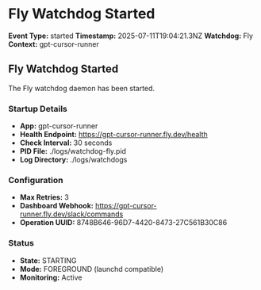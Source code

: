 # Fly Watchdog Started

**Event Type:** started
**Timestamp:** 2025-07-11T19:04:21.3NZ
**Watchdog:** Fly
**Context:** gpt-cursor-runner


## Fly Watchdog Started

The Fly watchdog daemon has been started.

### Startup Details
- **App:** gpt-cursor-runner
- **Health Endpoint:** https://gpt-cursor-runner.fly.dev/health
- **Check Interval:** 30 seconds
- **PID File:** ./logs/watchdog-fly.pid
- **Log Directory:** ./logs/watchdogs

### Configuration
- **Max Retries:** 3
- **Dashboard Webhook:** https://gpt-cursor-runner.fly.dev/slack/commands
- **Operation UUID:** 8748B646-96D7-4420-8473-27C561B30C86

### Status
- **State:** STARTING
- **Mode:** FOREGROUND (launchd compatible)
- **Monitoring:** Active



